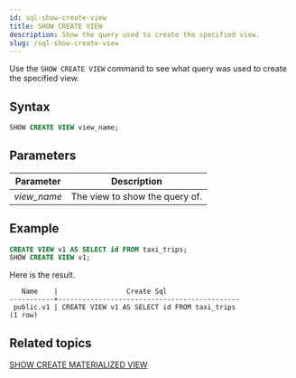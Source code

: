 ```yaml
---
id: sql-show-create-view
title: SHOW CREATE VIEW
description: Show the query used to create the specified view. 
slug: /sql-show-create-view
---
```

<head>
  <link rel="canonical" href="https://docs.risingwave.com/docs/current/sql-show-create-view/" />
</head>

Use the `SHOW CREATE VIEW` command to see what query was used to create the specified view. 

## Syntax

```sql
SHOW CREATE VIEW view_name;
```

## Parameters
 |Parameter    | Description|
|---------------|------------|
|*view_name* |The view to show the query of.|

## Example

```sql
CREATE VIEW v1 AS SELECT id FROM taxi_trips;
SHOW CREATE VIEW v1;
```

Here is the result.
```
   Name    |                 Create Sql                  
-----------+---------------------------------------------
 public.v1 | CREATE VIEW v1 AS SELECT id FROM taxi_trips
(1 row)
```

## Related topics

[SHOW CREATE MATERIALIZED VIEW](sql-show-create-mv.md)